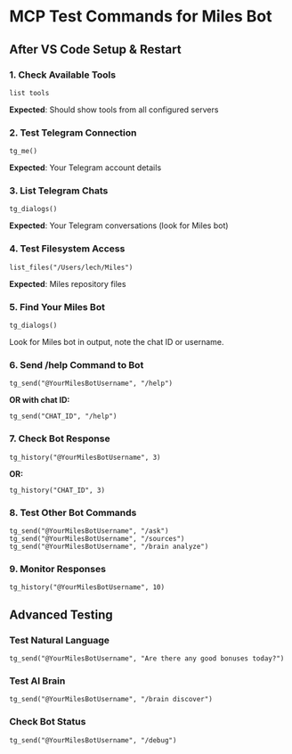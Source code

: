 # MCP Test Commands for Miles Bot

## After VS Code Setup & Restart

### 1. Check Available Tools

```
list tools
```

**Expected**: Should show tools from all configured servers

### 2. Test Telegram Connection

```
tg_me()
```

**Expected**: Your Telegram account details

### 3. List Telegram Chats

```
tg_dialogs()
```

**Expected**: Your Telegram conversations (look for Miles bot)

### 4. Test Filesystem Access

```
list_files("/Users/lech/Miles")
```

**Expected**: Miles repository files

### 5. Find Your Miles Bot

```
tg_dialogs()
```

Look for Miles bot in output, note the chat ID or username.

### 6. Send /help Command to Bot

```
tg_send("@YourMilesBotUsername", "/help")
```

**OR with chat ID:**

```
tg_send("CHAT_ID", "/help")
```

### 7. Check Bot Response

```
tg_history("@YourMilesBotUsername", 3)
```

**OR:**

```
tg_history("CHAT_ID", 3)
```

### 8. Test Other Bot Commands

```
tg_send("@YourMilesBotUsername", "/ask")
tg_send("@YourMilesBotUsername", "/sources")
tg_send("@YourMilesBotUsername", "/brain analyze")
```

### 9. Monitor Responses

```
tg_history("@YourMilesBotUsername", 10)
```

## Advanced Testing

### Test Natural Language

```
tg_send("@YourMilesBotUsername", "Are there any good bonuses today?")
```

### Test AI Brain

```
tg_send("@YourMilesBotUsername", "/brain discover")
```

### Check Bot Status

```
tg_send("@YourMilesBotUsername", "/debug")
```
